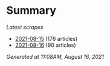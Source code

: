 # Summary
*Latest scrapes*
* [2021-08-15](https://github.com/nuuuwan/news_lk/blob/data/news_lk.2021-08-15.json) (176 articles)
* [2021-08-16](https://github.com/nuuuwan/news_lk/blob/data/news_lk.2021-08-16.json) (90 articles)

*Generated at 11:08AM, August 16, 2021*